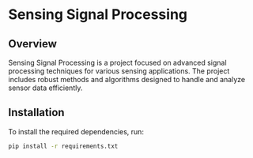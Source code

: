 # Sensing Signal Processing

## Overview
Sensing Signal Processing is a project focused on advanced signal processing techniques for various sensing applications. The project includes robust methods and algorithms designed to handle and analyze sensor data efficiently.

## Installation
To install the required dependencies, run:
```bash
pip install -r requirements.txt
